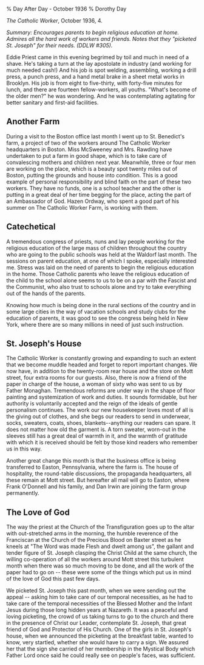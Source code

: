 % Day After Day - October 1936
% Dorothy Day

*The Catholic Worker*, October 1936, 4.

*Summary: Encourages parents to begin religious education at home.
Admires all the hard work of workers and friends. Notes that they
"picketed St. Joseph" for their needs. (DDLW \#305).*

Eddie Priest came in this evening begrimed by toil and much in need of a
shave. He's taking a turn at the lay apostolate in industry (and working
for much needed cash!) And his job is spot welding, assembling, working
a drill press, a punch press, and a hand metal brake in a sheet metal
works in Brooklyn. His job is from eight to five-thirty, with forty-five
minutes for lunch, and there are fourteen fellow-workers, all youths.
"What's become of the older men?" he was wondering. And he was
contemplating agitating for better sanitary and first-aid facilities.

Another Farm
---

During a visit to the Boston office last month I went up to St.
Benedict's farm, a project of two of the workers around The Catholic
Worker headquarters in Boston. Miss McSweeney and Mrs. Rawding have
undertaken to put a farm in good shape, which is to take care of
convalescing mothers and children next year. Meanwhile, three or four
men are working on the place, which is a beauty spot twenty miles out of
Boston, putting the grounds and house into condition. This is a good
example of personal responsibility and blind faith on the part of these
two workers. They have no funds, one is a school teacher and the other
is putting in a great deal of her time begging for the place, acting the
part of an Ambassador of God. Hazen Ordway, who spent a good part of his
summer on The Catholic Worker Farm, is working with them.

Catechetical
---

A tremendous congress of priests, nuns and lay people working for the
religious education of the large mass of children throughout the country
who are going to the public schools was held at the Waldorf last month.
The sessions on parent education, at one of which I spoke, especially
interested me. Stress was laid on the need of parents to begin the
religious education in the home. Those Catholic parents who leave the
religious education of the child to the school alone seems to us to be
on a par with the Fascist and the Communist, who also trust to schools
alone and try to take everything out of the hands of the parents.

Knowing how much is being done in the rural sections of the country and
in some large cities in the way of vacation schools and study clubs for
the education of parents, it was good to see the congress being held in
New York, where there are so many millions in need of just such
instruction.

St. Joseph's House
---

The Catholic Worker is constantly growing and expanding to such an
extent that we become muddle headed and forget to report important
changes. We now have, in addition to the twenty-room rear house and the
store on Mott street, four extra rooms for our guests. Also, there is
now a friend of the paper in charge of the house, a woman of sixty who
was sent to us by Father Monaghan. Tremendous reforms are under way in
the shape of floor painting and systemization of work and duties. It
sounds formidable, but her authority is voluntarily accepted and the
reign of the ideals of gentle personalism continues. The work our new
housekeeper loves most of all is the giving out of clothes, and she begs
our readers to send in underwear, socks, sweaters, coats, shoes,
blankets--anything our readers can spare. It does not matter how old the
garment is. A torn sweater, worn-out in the sleeves still has a great
deal of warmth in it, and the warmth of gratitude with which it is
received should be felt by those kind readers who remember us in this
way.

Another great change this month is that the business office is being
transferred to Easton, Pennsylvania, where the farm is. The house of
hospitality, the round-table discussions, the propaganda headquarters,
all these remain at Mott street. But hereafter all mail will go to
Easton, where Frank O'Donnell and his family, and Dan Irwin are joining
the farm group permanently.

The Love of God
---

The way the priest at the Church of the Transfiguration goes up to the
altar with out-stretched arms in the morning, the humble reverence of
the Franciscan at the Church of the Precious Blood on Baxter street as
he kneels at "The Word was made Flesh and dwelt among us", the gallant
and tender figure of St. Joseph clasping the Christ Child at the same
church, the willing co-operation of all the workers around Mott street
this turbulent month when there was so much moving to be done, and all
the work of the paper had to go on -- these were some of the things
which put us in mind of the love of God this past few days.

We picketed St. Joseph this past month, when we were sending out the
appeal -- asking him to take care of our temporal necessities, as he had
to take care of the temporal necessities of the Blessed Mother and the
Infant Jesus during those long hidden years at Nazareth. It was a
peaceful and loving picketing, the crowd of us taking turns to go to the
church and there in the presence of Christ our Leader, contemplate St.
Joseph, that great friend of God and Protector of His Church. One of the
girls in St. Joseph's house, when we announced the picketing at the
breakfast table, wanted to know, very startled, whether she would have
to carry a sign. We assured her that the sign she carried of her
membership in the Mystical Body which Father Lord once said he could
really see on people's faces, was sufficient.
